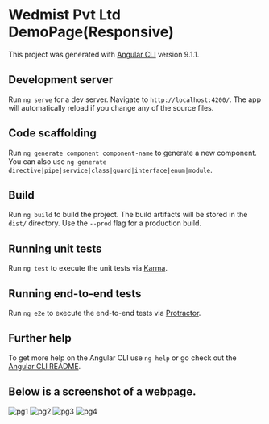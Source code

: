 # Wedmist Pvt Ltd DemoPage(Responsive)

This project was generated with [Angular CLI](https://github.com/angular/angular-cli) version 9.1.1.

## Development server

Run `ng serve` for a dev server. Navigate to `http://localhost:4200/`. The app will automatically reload if you change any of the source files.

## Code scaffolding

Run `ng generate component component-name` to generate a new component. You can also use `ng generate directive|pipe|service|class|guard|interface|enum|module`.

## Build

Run `ng build` to build the project. The build artifacts will be stored in the `dist/` directory. Use the `--prod` flag for a production build.

## Running unit tests

Run `ng test` to execute the unit tests via [Karma](https://karma-runner.github.io).

## Running end-to-end tests

Run `ng e2e` to execute the end-to-end tests via [Protractor](http://www.protractortest.org/).

## Further help

To get more help on the Angular CLI use `ng help` or go check out the [Angular CLI README](https://github.com/angular/angular-cli/blob/master/README.md).

## Below is a screenshot of a webpage.




![pg1](https://user-images.githubusercontent.com/45618714/89613315-9803b180-d89f-11ea-8139-a9e23874d01c.png)
![pg2](https://user-images.githubusercontent.com/45618714/89613331-9df99280-d89f-11ea-970d-920b89ef9d3e.png)
![pg3](https://user-images.githubusercontent.com/45618714/89613347-a651cd80-d89f-11ea-984f-169158da5eb9.png)
![pg4](https://user-images.githubusercontent.com/45618714/89613353-a8b42780-d89f-11ea-85ad-87a81eaf1515.png)


